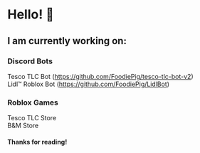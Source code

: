 # Hello! 👋

## I am currently working on:

### Discord Bots

Tesco TLC Bot (https://github.com/FoodiePig/tesco-tlc-bot-v2)
<br>
Lidl™ Roblox Bot (https://github.com/FoodiePig/LidlBot)

### Roblox Games

Tesco TLC Store
<br>
B&M Store

#### Thanks for reading!

